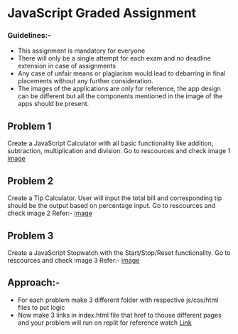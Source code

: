   # JavaScript Graded Assignment
### Guidelines:-
* This assignment is mandatory for everyone
* There will only be a single attempt for each exam and no deadline extension in case of assignments
* Any case of unfair means or plagiarism would lead to debarring in final placements without any further consideration.
* The images of the applications are only for reference, the app design can be different but all the components mentioned in the image of the apps should be present.

## Problem 1
Create a JavaScript Calculator with all basic functionality like addition, subtraction, multiplication and division. Go to rescources and check image 1
 [image](#Resurces/images1.png)

## Problem 2
Create a Tip Calculator. 
User will input the total bill and corresponding tip should be the output based on percentage input. Go to rescources and check image 2
Refer:- [image](#Resources/image2.png)

## Problem 3
Create a JavaScript Stopwatch with the Start/Stop/Reset functionality. Go to rescources and check image 3
Refer:- [image](#Resources/image3.png)

## Approach:-

* For each problem make 3 different folder with respective js/css/html files to put logic
* Now make 3 links in index.html file that href to thouse different pages and your problem will run on replit
for reference watch [Link](https://www.youtube.com/watch?v=SHjKyQZ6wo8)